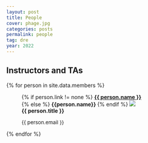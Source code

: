 ```yaml
---
layout: post
title: People
cover: phage.jpg
categories: posts
permalink: people
tag: dre
year: 2022
---
```




## Instructors and TAs
{% for person in site.data.members %}
<div id="person-im">
<figure>

{% if person.link != none %}
<b> <a href="{{person.link}}" target=" blank">{{ person.name }}</a></b><br/>
{% else %}
<b> {{person.name}} </b>
{% endif %}
<img src="{{ site.baseurl }}/images/people/{{ person.image }}"><br />
<b>{{ person.title }} </b>
<figcaption>
<span style="font-size: 10pt;"> {{ person.email }} </span><br />
<span class="stretch"></span>
</figcaption>
</figure>
</div>
{% endfor %}
<br/>   
<br/>


